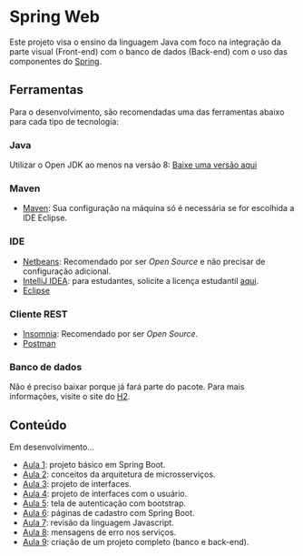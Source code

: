 # Spring Web

Este projeto visa o ensino da linguagem Java com foco na integração da parte visual (Front-end) com o banco de dados (Back-end) com o uso das componentes do [Spring](https://spring.io/).

## Ferramentas

Para o desenvolvimento, são recomendadas uma das ferramentas abaixo para cada tipo de tecnologia:

### Java

Utilizar o Open JDK ao menos na versão 8: [Baixe uma versão aqui](https://adoptopenjdk.net/)

### Maven

* [Maven](https://maven.apache.org/): Sua configuração na máquina só é necessária se for escolhida a IDE Eclipse.

### IDE 

* [Netbeans](https://netbeans.org/): Recomendado por ser *Open Source* e não precisar de configuração adicional.
* [IntelliJ IDEA](https://www.jetbrains.com/idea/): para estudantes, solicite a licença estudantil [aqui](https://www.jetbrains.com/student/).
* [Eclipse](https://www.eclipse.org/)

### Cliente REST

* [Insomnia](https://insomnia.rest/): Recomendado por ser *Open Source*.
* [Postman](https://www.postman.com)

### Banco de dados

Não é preciso baixar porque já fará parte do pacote. Para mais informações, visite o site do [H2](https://h2database.com/html/main.html).

## Conteúdo

Em desenvolvimento...

* [Aula 1](Aula%201): projeto básico em Spring Boot.
* [Aula 2](Aula%202): conceitos da arquitetura de microsserviços.
* [Aula 3](Aula%203): projeto de interfaces.
* [Aula 4](Aula%204): projeto de interfaces com o usuário.
* [Aula 5](Aula%205): tela de autenticação com bootstrap.
* [Aula 6](Aula%206): páginas de cadastro com Spring Boot.
* [Aula 7](Aula%207): revisão da linguagem Javascript.
* [Aula 8](Aula%208): mensagens de erro nos serviços.
* [Aula 9](Aula%209): criação de um projeto completo (banco e back-end).
